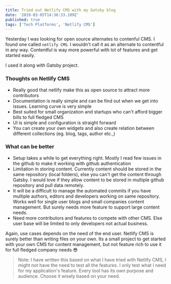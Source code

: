 ```yaml
---
title: Tried out Netlify CMS with my Gatsby blog
date: '2019-03-05T14:36:33.109Z'
published: true
tags: ['Tech Platforms', 'Netlify CMS']
---
```


Yesterday I was looking for open source alternates to contenful CMS. I found one called `netlify CMS`. I wouldn't call it as an alternate to contentful in any way. Contentful is way more powerful with lot of features and get started easily.

I used it along with Gatsby project.

### Thoughts on Netlify CMS

- Really good that netlify make this as open source to attract more contributors
- Documentation is really simple and can be find out when we get into issues. Learning curve is very simple
- Best suited for small organization and startups who can't afford bigger bills to full fledged CMS
- UI is simple and configuration is straight forward
- You can create your own widgets and also create relation between different collections (eg. blog, tags, author etc.,)

### What can be better

- Setup takes a while to get everything right. Mostly I read few issues in the github to make it working with github authentication
- Limitation in storing content. Currently content should be stored in the same repository (local folders), else you can't get the content through Gatsby. I would love if they allow content to be stored in multiple github repository and pull data remotely.
- It will be a difficult to manage the automated commits if you have multiple authors, editors and developers working on same repository. Works well for single user blogs and small companies content management. But surely needs more feature to support large content needs.
- Need more contributors and features to compete with other CMS. Else user base will be limited to only developers not actual business.

Again, use cases depends on the need of the end user. Netlify CMS is surely better than writing files on your own. Its a small project to get started with your own CMS for content management, but not feature rich to use it for full fledged company needs 😎

> Note: I have written this based on what I have tried with Netlify CMS, I might not have the need to test all the features. I only test what I need for my application's feature. Every tool has its own purpose and audience. Choose it wisely based on your need.
